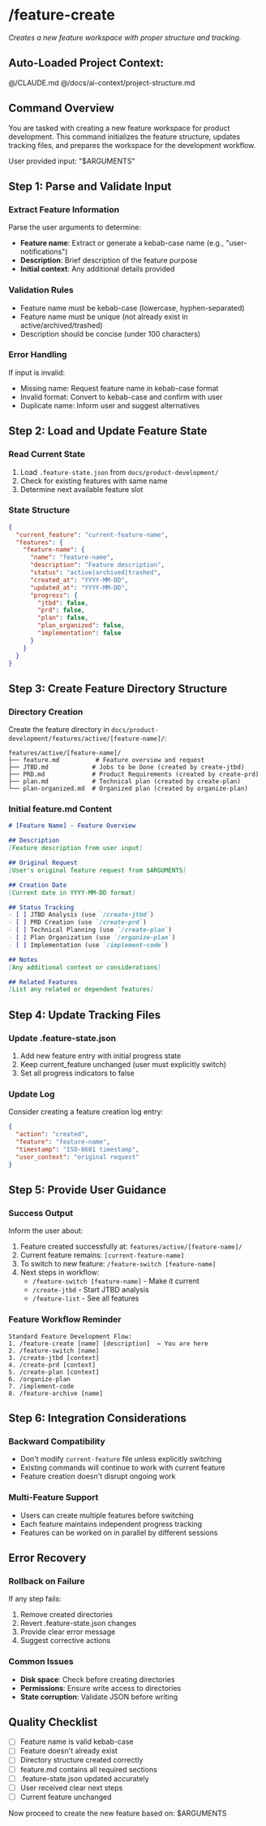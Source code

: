 # /feature-create

*Creates a new feature workspace with proper structure and tracking.*

## Auto-Loaded Project Context:
@/CLAUDE.md
@/docs/ai-context/project-structure.md

## Command Overview

You are tasked with creating a new feature workspace for product development. This command initializes the feature structure, updates tracking files, and prepares the workspace for the development workflow.

User provided input: "$ARGUMENTS"

## Step 1: Parse and Validate Input

### Extract Feature Information
Parse the user arguments to determine:
- **Feature name**: Extract or generate a kebab-case name (e.g., "user-notifications")
- **Description**: Brief description of the feature purpose
- **Initial context**: Any additional details provided

### Validation Rules
- Feature name must be kebab-case (lowercase, hyphen-separated)
- Feature name must be unique (not already exist in active/archived/trashed)
- Description should be concise (under 100 characters)

### Error Handling
If input is invalid:
- Missing name: Request feature name in kebab-case format
- Invalid format: Convert to kebab-case and confirm with user
- Duplicate name: Inform user and suggest alternatives

## Step 2: Load and Update Feature State

### Read Current State
1. Load `.feature-state.json` from `docs/product-development/`
2. Check for existing features with same name
3. Determine next available feature slot

### State Structure
```json
{
  "current_feature": "current-feature-name",
  "features": {
    "feature-name": {
      "name": "feature-name",
      "description": "Feature description",
      "status": "active|archived|trashed",
      "created_at": "YYYY-MM-DD",
      "updated_at": "YYYY-MM-DD",
      "progress": {
        "jtbd": false,
        "prd": false,
        "plan": false,
        "plan_organized": false,
        "implementation": false
      }
    }
  }
}
```

## Step 3: Create Feature Directory Structure

### Directory Creation
Create the feature directory in `docs/product-development/features/active/[feature-name]/`:

```
features/active/[feature-name]/
├── feature.md          # Feature overview and request
├── JTBD.md            # Jobs to be Done (created by create-jtbd)
├── PRD.md             # Product Requirements (created by create-prd)
├── plan.md            # Technical plan (created by create-plan)
└── plan-organized.md  # Organized plan (created by organize-plan)
```

### Initial feature.md Content
```markdown
# [Feature Name] - Feature Overview

## Description
[Feature description from user input]

## Original Request
[User's original feature request from $ARGUMENTS]

## Creation Date
[Current date in YYYY-MM-DD format]

## Status Tracking
- [ ] JTBD Analysis (use `/create-jtbd`)
- [ ] PRD Creation (use `/create-prd`)
- [ ] Technical Planning (use `/create-plan`)
- [ ] Plan Organization (use `/organize-plan`)
- [ ] Implementation (use `/implement-code`)

## Notes
[Any additional context or considerations]

## Related Features
[List any related or dependent features]
```

## Step 4: Update Tracking Files

### Update .feature-state.json
1. Add new feature entry with initial progress state
2. Keep current_feature unchanged (user must explicitly switch)
3. Set all progress indicators to false

### Update Log
Consider creating a feature creation log entry:
```json
{
  "action": "created",
  "feature": "feature-name",
  "timestamp": "ISO-8601 timestamp",
  "user_context": "original request"
}
```

## Step 5: Provide User Guidance

### Success Output
Inform the user about:
1. Feature created successfully at: `features/active/[feature-name]/`
2. Current feature remains: `[current-feature-name]`
3. To switch to new feature: `/feature-switch [feature-name]`
4. Next steps in workflow:
   - `/feature-switch [feature-name]` - Make it current
   - `/create-jtbd` - Start JTBD analysis
   - `/feature-list` - See all features

### Feature Workflow Reminder
```
Standard Feature Development Flow:
1. /feature-create [name] [description]  ← You are here
2. /feature-switch [name]
3. /create-jtbd [context]
4. /create-prd [context]
5. /create-plan [context]
6. /organize-plan
7. /implement-code
8. /feature-archive [name]
```

## Step 6: Integration Considerations

### Backward Compatibility
- Don't modify `current-feature` file unless explicitly switching
- Existing commands will continue to work with current feature
- Feature creation doesn't disrupt ongoing work

### Multi-Feature Support
- Users can create multiple features before switching
- Each feature maintains independent progress tracking
- Features can be worked on in parallel by different sessions

## Error Recovery

### Rollback on Failure
If any step fails:
1. Remove created directories
2. Revert .feature-state.json changes
3. Provide clear error message
4. Suggest corrective actions

### Common Issues
- **Disk space**: Check before creating directories
- **Permissions**: Ensure write access to directories
- **State corruption**: Validate JSON before writing

## Quality Checklist
- [ ] Feature name is valid kebab-case
- [ ] Feature doesn't already exist
- [ ] Directory structure created correctly
- [ ] feature.md contains all required sections
- [ ] .feature-state.json updated accurately
- [ ] User received clear next steps
- [ ] Current feature unchanged

Now proceed to create the new feature based on: $ARGUMENTS